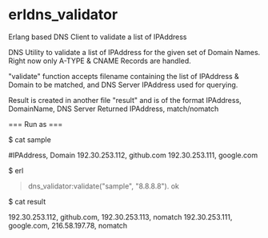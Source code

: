 # erldns_validator

Erlang based DNS Client to validate a list of IPAddress

DNS Utility to validate a list of IPAddress for the given set of Domain Names. 
Right now only A-TYPE & CNAME Records are handled.

"validate" function accepts filename containing the list of IPAddress & Domain to be matched, and DNS Server IPAddress used for querying.

Result is created in another file "result" and is of the format
  IPAddress, DomainName, DNS Server Returned IPAddress, match/nomatch
  

=== Run as ===

$ cat sample

 #IPAddress, Domain
 192.30.253.112, github.com
 192.30.253.111, google.com
  
$ erl
 > dns_validator:validate("sample", "8.8.8.8").
   ok

$ cat result

192.30.253.112, github.com, 192.30.253.113, nomatch
192.30.253.111, google.com, 216.58.197.78, nomatch

